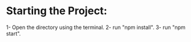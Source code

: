 # Starting the Project:

1- Open the directory using the terminal.
2- run "npm install".
3- run "npm start".


